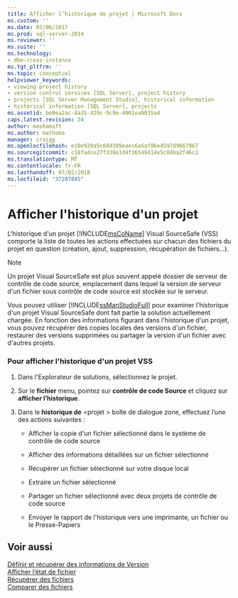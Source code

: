 ```yaml
---
title: Afficher l’historique de projet | Microsoft Docs
ms.custom: ''
ms.date: 03/06/2017
ms.prod: sql-server-2014
ms.reviewer: ''
ms.suite: ''
ms.technology:
- dbe-cross-instance
ms.tgt_pltfrm: ''
ms.topic: conceptual
helpviewer_keywords:
- viewing project history
- version control services [SQL Server], project history
- projects [SQL Server Management Studio], historical information
- historical information [SQL Server], projects
ms.assetid: be0ea2ac-4a35-429c-9c9e-4001ea9035a4
caps.latest.revision: 24
author: mashamsft
ms.author: mathoma
manager: craigg
ms.openlocfilehash: e10e920a5c60d389eaec6a5af06e4597d9667967
ms.sourcegitcommit: c18fadce27f330e1d4f36549414e5c84ba2f46c2
ms.translationtype: MT
ms.contentlocale: fr-FR
ms.lasthandoff: 07/02/2018
ms.locfileid: "37287845"
---
```

# <a name="view-project-history"></a>Afficher l'historique d'un projet
  L'historique d'un projet [!INCLUDE[msCoName](../includes/msconame-md.md)] Visual SourceSafe (VSS) comporte la liste de toutes les actions effectuées sur chacun des fichiers du projet en question (création, ajout, suppression, récupération de fichiers…).  
  
> [!NOTE]  
>  Un projet Visual SourceSafe est plus souvent appelé dossier de serveur de contrôle de code source, emplacement dans lequel la version de serveur d'un fichier sous contrôle de code source est stockée sur le serveur.  
  
 Vous pouvez utiliser [!INCLUDE[ssManStudioFull](../includes/ssmanstudiofull-md.md)] pour examiner l'historique d'un projet Visual SourceSafe dont fait partie la solution actuellement chargée. En fonction des informations figurant dans l'historique d'un projet, vous pouvez récupérer des copies locales des versions d'un fichier, restaurer des versions supprimées ou partager la version d'un fichier avec d'autres projets.  
  
### <a name="to-view-the-history-of-a-vss-project"></a>Pour afficher l'historique d'un projet VSS  
  
1.  Dans l'Explorateur de solutions, sélectionnez le projet.  
  
2.  Sur le **fichier** menu, pointez sur **contrôle de code Source** et cliquez sur **afficher l’historique**.  
  
3.  Dans le **historique de** \<projet > boîte de dialogue zone, effectuez l’une des actions suivantes :  
  
    -   Afficher la copie d'un fichier sélectionné dans le système de contrôle de code source  
  
    -   Afficher des informations détaillées sur un fichier sélectionné  
  
    -   Récupérer un fichier sélectionné sur votre disque local  
  
    -   Extraire un fichier sélectionné  
  
    -   Partager un fichier sélectionné avec deux projets de contrôle de code source  
  
    -   Envoyer le rapport de l'historique vers une imprimante, un fichier ou le Presse-Papiers  
  
## <a name="see-also"></a>Voir aussi  
 [Définir et récupérer des informations de Version](../../2014/database-engine/set-and-retrieve-version-information.md)   
 [Afficher l’état de fichier](../../2014/database-engine/view-file-status.md)   
 [Récupérer des fichiers](../../2014/database-engine/retrieve-files.md)   
 [Comparer des fichiers](../../2014/database-engine/compare-files.md)  
  
  
